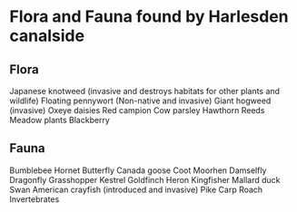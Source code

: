 # Flora and Fauna found by Harlesden canalside

## Flora

Japanese knotweed (invasive and destroys habitats for other plants and wildlife)
Floating pennywort (Non-native and invasive)
Giant hogweed (invasive)
Oxeye daisies
Red campion
Cow parsley
Hawthorn
Reeds
Meadow plants
Blackberry
 

## Fauna

Bumblebee
Hornet
Butterfly
Canada goose
Coot
Moorhen
Damselfly
Dragonfly
Grasshopper
Kestrel
Goldfinch
Heron
Kingfisher
Mallard duck
Swan
American crayfish (introduced and invasive)
Pike
Carp
Roach
Invertebrates